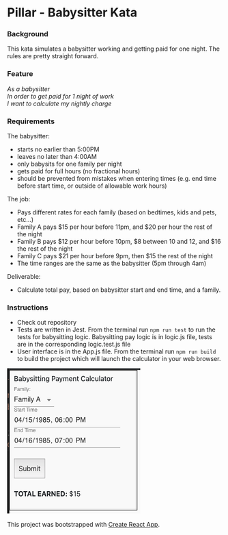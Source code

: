 # Pillar - Babysitter Kata

### Background
This kata simulates a babysitter working and getting paid for one night.  The rules are pretty straight forward.

### Feature
*As a babysitter<br>
In order to get paid for 1 night of work<br>
I want to calculate my nightly charge<br>*

### Requirements
The babysitter:
- starts no earlier than 5:00PM
- leaves no later than 4:00AM
- only babysits for one family per night
- gets paid for full hours (no fractional hours)
- should be prevented from mistakes when entering times (e.g. end time before start time, or outside of allowable work hours)

The job:
- Pays different rates for each family (based on bedtimes, kids and pets, etc...)
- Family A pays $15 per hour before 11pm, and $20 per hour the rest of the night
- Family B pays $12 per hour before 10pm, $8 between 10 and 12, and $16 the rest of the night
- Family C pays $21 per hour before 9pm, then $15 the rest of the night
- The time ranges are the same as the babysitter (5pm through 4am)

Deliverable:
- Calculate total pay, based on babysitter start and end time, and a family.

### Instructions
- Check out repository
- Tests are written in Jest.  From the terminal run `npm run test` to run the tests for babysitting logic. Babysitting pay logic is in logic.js file, tests are in the corresponding logic.test.js file
- User interface is in the App.js file. From the terminal run `npm run build` to build the project which will launch the calculator in your web browser.



![Screenshot of babysitting calculator](https://github.com/propstm/pillar-babysitter-kata/blob/master/babysitterCalcScreenshot.png)







This project was bootstrapped with [Create React App](https://github.com/facebook/create-react-app).


